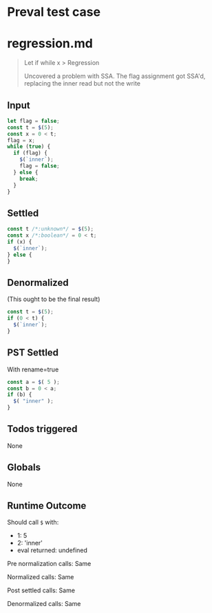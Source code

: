 # Preval test case

# regression.md

> Let if while x > Regression
>
> Uncovered a problem with SSA.
> The flag assignment got SSA'd, replacing the inner read but not the write

## Input

`````js filename=intro
let flag = false;
const t = $(5);
const x = 0 < t;
flag = x;
while (true) {
  if (flag) {
    $(`inner`);
    flag = false;
  } else {
    break;
  }
}
`````


## Settled


`````js filename=intro
const t /*:unknown*/ = $(5);
const x /*:boolean*/ = 0 < t;
if (x) {
  $(`inner`);
} else {
}
`````


## Denormalized
(This ought to be the final result)

`````js filename=intro
const t = $(5);
if (0 < t) {
  $(`inner`);
}
`````


## PST Settled
With rename=true

`````js filename=intro
const a = $( 5 );
const b = 0 < a;
if (b) {
  $( "inner" );
}
`````


## Todos triggered


None


## Globals


None


## Runtime Outcome


Should call `$` with:
 - 1: 5
 - 2: 'inner'
 - eval returned: undefined

Pre normalization calls: Same

Normalized calls: Same

Post settled calls: Same

Denormalized calls: Same
